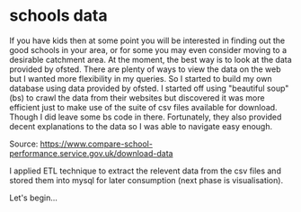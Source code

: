 # schools data
If you have kids then at some point you will be interested in finding out the good schools in your area, or for some you may even consider moving to a desirable catchment area. At the moment, the best way is to look at the data provided by ofsted. There are plenty of ways to view the data on the web but I wanted more flexibility in my queries. So I started to build my own database using data provided by ofsted. I started off using "beautiful soup" (bs) to crawl the data from their websites but discovered it was more efficient just to make use of the suite of csv files available for download. Though I did leave some bs code in there. Fortunately, they also provided decent explanations to the data so I was able to navigate easy enough.

Source: https://www.compare-school-performance.service.gov.uk/download-data

I applied ETL technique to extract the relevent data from the csv files and stored them into mysql for later consumption (next phase is visualisation).

Let's begin...
